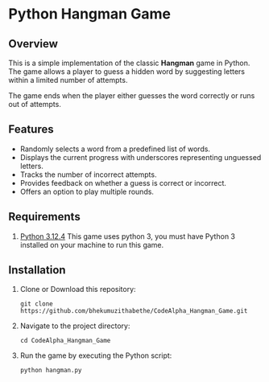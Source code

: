 # Python Hangman Game

## Overview

This is a simple implementation of the classic **Hangman** game in Python. The game allows a player to guess a hidden word by suggesting letters within a limited number of attempts.

The game ends when the player either guesses the word correctly or runs out of attempts.

## Features

- Randomly selects a word from a predefined list of words.
- Displays the current progress with underscores representing unguessed letters.
- Tracks the number of incorrect attempts.
- Provides feedback on whether a guess is correct or incorrect.
- Offers an option to play multiple rounds.

## Requirements
1. [Python 3.12.4](https://www.python.org/)
This game uses python 3, you must have  Python 3 installed on your machine to run this game. 
## Installation

1. Clone or Download this repository:
   ```
   git clone https://github.com/bhekumuzithabethe/CodeAlpha_Hangman_Game.git

2. Navigate to the project directory:
    ```
    cd CodeAlpha_Hangman_Game
3. Run the game by executing the Python script:
    ```
    python hangman.py
